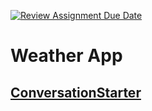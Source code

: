 [![Review Assignment Due Date](https://classroom.github.com/assets/deadline-readme-button-24ddc0f5d75046c5622901739e7c5dd533143b0c8e959d652212380cedb1ea36.svg)](https://classroom.github.com/a/rBfB12PE)

# Weather App

## [ConversationStarter](https://conversationsttarter.netlify.app)
